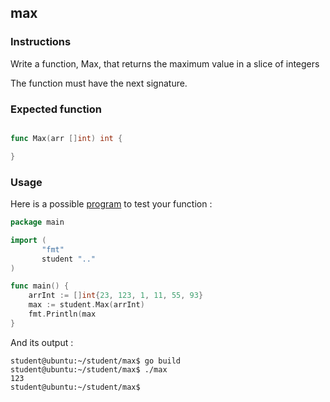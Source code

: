 ## max

### Instructions

Write a function, Max, that returns the maximum value in a slice of integers

The function must have the next signature.

### Expected function

```go

func Max(arr []int) int {

}

```

### Usage

Here is a possible [program](TODO-LINK) to test your function :

```go
package main

import (
       "fmt"
       student ".."
)

func main() {
	arrInt := []int{23, 123, 1, 11, 55, 93}
	max := student.Max(arrInt)
	fmt.Println(max
}
```

And its output :

```console
student@ubuntu:~/student/max$ go build
student@ubuntu:~/student/max$ ./max
123
student@ubuntu:~/student/max$
```
